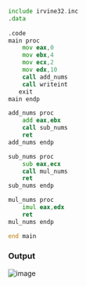 ```asm
include irvine32.inc
.data
	
.code
main proc
	mov eax,0
	mov ebx,4
	mov ecx,2
	mov edx,10
	call add_nums
	call writeint
   exit
main endp

add_nums proc
	add eax,ebx
	call sub_nums
	ret
add_nums endp

sub_nums proc
	sub eax,ecx
	call mul_nums
	ret
sub_nums endp

mul_nums proc
	imul eax,edx
	ret
mul_nums endp

end main

```

### Output
![image](https://github.com/user-attachments/assets/beeb14eb-17c9-4b69-8807-cfa571e8a73e)
